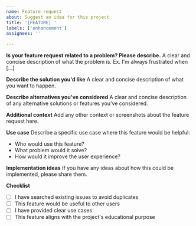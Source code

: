 ```yaml
---
name: Feature request
about: Suggest an idea for this project
title: '[FEATURE] '
labels: ['enhancement']
assignees: ''

---
```


**Is your feature request related to a problem? Please describe.**
A clear and concise description of what the problem is. Ex. I'm always frustrated when [...]

**Describe the solution you'd like**
A clear and concise description of what you want to happen.

**Describe alternatives you've considered**
A clear and concise description of any alternative solutions or features you've considered.

**Additional context**
Add any other context or screenshots about the feature request here.

**Use case**
Describe a specific use case where this feature would be helpful:
- Who would use this feature?
- What problem would it solve?
- How would it improve the user experience?

**Implementation ideas**
If you have any ideas about how this could be implemented, please share them.

**Checklist**
- [ ] I have searched existing issues to avoid duplicates
- [ ] This feature would be useful to other users
- [ ] I have provided clear use cases
- [ ] This feature aligns with the project's educational purpose 